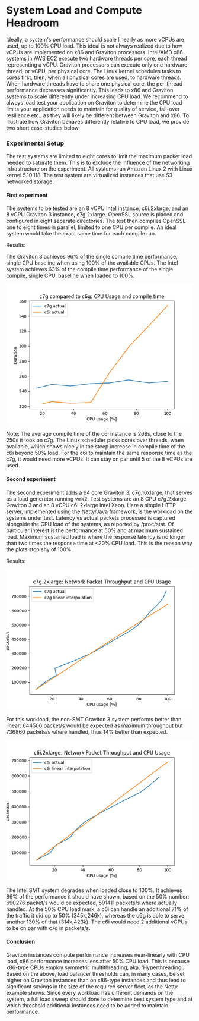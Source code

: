 # System Load and Compute Headroom

Ideally, a system's performance should scale linearly as more vCPUs are used, up to 100% CPU load.
This ideal is not always realized due to how vCPUs are implemented on x86 and Graviton processors.
Intel/AMD x86 systems in AWS EC2 execute two hardware threads per core, each thread representing a vCPU.
Graviton processors can execute only one hardware thread, or vCPU, per physical core.
The Linux kernel schedules tasks to cores first, then, when all physical cores are used, to hardware threads.
When hardware threads have to share one physical core, the per-thread performance decreases significantly.
This leads to x86 and Graviton systems to scale differently under increasing CPU load.
We recommend to always load test your application on Graviton to determine the CPU load limits your application
needs to maintain for quality of service, fail-over resilience etc., as they will likely be different between Graviton and x86.
To illustrate how Graviton behaves differently relative to CPU load, we provide two short case-studies below.

### Experimental Setup

The test systems are limited to eight cores to limit the maximum packet load needed to saturate them.
This is to exclude the influence of the networking infrastructure on the experiment.
All systems run Amazon Linux 2 with Linux kernel 5.10.118.
The test system are virtualized instances that use S3 networked storage.

#### First experiment

The systems to be tested are an 8 vCPU Intel instance, c6i.2xlarge, and an 8 vCPU Graviton 3 instance, c7g.2xlarge.
OpenSSL source is placed and configured in eight separate directories.
The test then compiles OpenSSL one to eight times in parallel, limited to one CPU per compile.
An ideal system would take the exact same time for each compile run.

Results:

The Graviton 3 achieves 96% of the single compile time performance, single CPU baseline when using 100% of the available CPUs.
The Intel system achieves 63% of the compile time performance of the single compile, single CPU, baseline when loaded to 100%.

![](images/system-load/c7g-compared-to-c6i.png)

Note:
The average compile time of the c6i instance is 268s, close to the 250s it took on c7g.
The Linux scheduler picks cores over threads, when available, which shows nicely in the steep increase in compile time of the c6i beyond 50% load.
For the c6i to maintain the same response time as the c7g, it would need more vCPUs. It can stay on par until 5 of the 8 vCPUs are used.

#### Second experiment

The second experiment adds a 64 core Graviton 3, c7g.16xlarge, that serves as a load generator running wrk2.
Test systems are an 8 CPU c7g.2xlarge Graviton 3 and an 8 vCPU c6i.2xlarge Intel Xeon.
Here a simple HTTP server, implemented using the Netty/Java framework, is the workload on the systems under test.
Latency vs actual packets processed is captured alongside the CPU load of the systems, as reported by /proc/stat.
Of particular interest is the performance at 50% and at maximum sustained load.
Maximum sustained load is where the response latency is no longer than two times the response time at <20% CPU load.
This is the reason why the plots stop shy of 100%.

Results:

![](images/system-load/c7g.png)

For this workload, the non-SMT Graviton 3 system performs better than linear:
644506 packet/s would be expected as maximum throughput but 736860 packets/s where handled, thus 14% better than expected.


![](images/system-load/c6i.png)

The Intel SMT system degrades when loaded close to 100%. It achieves 86% of the performance it should have shown, based on the 50% number: 690276 packet/s would be expected, 591411 packets/s where actually handled.
At the 50% CPU load mark, a c6i can handle an additional 71% of the traffic it did up to 50% (345k,246k), whereas the c6g is able to serve another 130% of that (314k,423k).
The c6i would need 2 additional vCPUs to be on par with c7g in packets/s.

#### Conclusion

Graviton instances compute performance increases near-linearly with CPU load, x86 performance increases less after 50% CPU load. This is because x86-type CPUs employ symmetric multithreading, aka. 'Hyperthreading'. Based on the above, load balancer thresholds can, in many cases, be set higher on Graviton instances than on x86-type instances and thus lead to significant savings in the size of the required server fleet, as the Netty example shows.
Since every workload has different demands on the system, a full load sweep should done to determine best system type and at which threshold additional instances need to be added to maintain performance.

